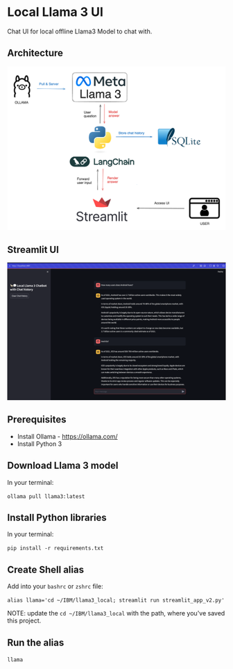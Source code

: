 # Local Llama 3 UI
Chat UI for local offline Llama3 Model to chat with.

## Architecture
![Alt text](architecture.png?raw=true "Architecture")

## Streamlit UI
![Alt text](llama3_streamlit.png?raw=true "Streamlit UI")

## Prerequisites
- Install Ollama - https://ollama.com/
- Install Python 3

## Download Llama 3 model 
In your terminal:

  `ollama pull llama3:latest`

## Install Python libraries
In your terminal:

  `pip install -r requirements.txt`

## Create Shell alias
Add into your `bashrc` or `zshrc` file:

  `alias llama='cd ~/IBM/llama3_local; streamlit run streamlit_app_v2.py'`

NOTE: update the `cd ~/IBM/llama3_local` with the path, where you've saved this project.

## Run the alias

  `llama`
